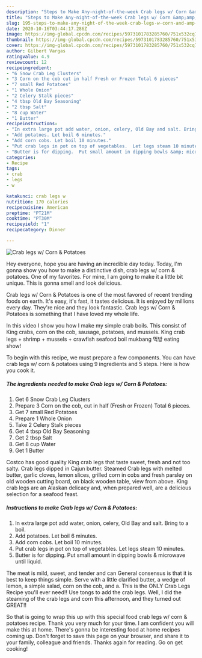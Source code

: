 ```yaml
---
description: "Steps to Make Any-night-of-the-week Crab legs w/ Corn &amp;amp; Potatoes"
title: "Steps to Make Any-night-of-the-week Crab legs w/ Corn &amp;amp; Potatoes"
slug: 195-steps-to-make-any-night-of-the-week-crab-legs-w-corn-and-amp-potatoes
date: 2020-10-16T03:44:17.286Z
image: https://img-global.cpcdn.com/recipes/5973101783285760/751x532cq70/crab-legs-w-corn-potatoes-recipe-main-photo.jpg
thumbnail: https://img-global.cpcdn.com/recipes/5973101783285760/751x532cq70/crab-legs-w-corn-potatoes-recipe-main-photo.jpg
cover: https://img-global.cpcdn.com/recipes/5973101783285760/751x532cq70/crab-legs-w-corn-potatoes-recipe-main-photo.jpg
author: Gilbert Vargas
ratingvalue: 4.9
reviewcount: 12
recipeingredient:
- "6 Snow Crab Leg Clusters"
- "3 Corn on the cob cut in half Fresh or Frozen Total 6 pieces"
- "7 small Red Potatoes"
- "1 Whole Onion"
- "2 Celery Stalk pieces"
- "4 tbsp Old Bay Seasoning"
- "2 tbsp Salt"
- "8 cup Water"
- "1 Butter"
recipeinstructions:
- "In extra large pot add water, onion, celery, Old Bay and salt. Bring to a boil."
- "Add potatoes. Let boil 6 minutes."
- "Add corn cobs. Let boil 10 minutes."
- "Put crab legs in pot on top of vegetables.  Let legs steam 10 minutes."
- "Butter is for dipping.  Put small amount in dipping bowls &amp; microwave until liquid."
categories:
- Recipe
tags:
- crab
- legs
- w

katakunci: crab legs w 
nutrition: 170 calories
recipecuisine: American
preptime: "PT21M"
cooktime: "PT30M"
recipeyield: "1"
recipecategory: Dinner

---
```



![Crab legs w/ Corn &amp; Potatoes](https://img-global.cpcdn.com/recipes/5973101783285760/751x532cq70/crab-legs-w-corn-potatoes-recipe-main-photo.jpg)

Hey everyone, hope you are having an incredible day today. Today, I'm gonna show you how to make a distinctive dish, crab legs w/ corn &amp; potatoes. One of my favorites. For mine, I am going to make it a little bit unique. This is gonna smell and look delicious.

Crab legs w/ Corn &amp; Potatoes is one of the most favored of recent trending foods on earth. It's easy, it's fast, it tastes delicious. It is enjoyed by millions every day. They're nice and they look fantastic. Crab legs w/ Corn &amp; Potatoes is something that I have loved my whole life.

In this video I show you how I make my simple crab boils. This consist of King crabs, corn on the cob, sausage, potatoes, and mussels. King crab legs + shrimp + mussels + crawfish seafood boil mukbang 먹방 eating show!


To begin with this recipe, we must prepare a few components. You can have crab legs w/ corn &amp; potatoes using 9 ingredients and 5 steps. Here is how you cook it.

<!--inarticleads1-->

##### The ingredients needed to make Crab legs w/ Corn &amp; Potatoes:

1. Get 6 Snow Crab Leg Clusters
1. Prepare 3 Corn on the cob, cut in half (Fresh or Frozen) Total 6 pieces.
1. Get 7 small Red Potatoes
1. Prepare 1 Whole Onion
1. Take 2 Celery Stalk pieces
1. Get 4 tbsp Old Bay Seasoning
1. Get 2 tbsp Salt
1. Get 8 cup Water
1. Get 1 Butter


Costco has good quality King crab legs that taste sweet, fresh and not too salty. Crab legs dipped in Cajun butter. Steamed Crab legs with melted butter, garlic cloves, lemon slices, grilled corn in cobs and fresh parsley on old wooden cutting board, on black wooden table, view from above. King crab legs are an Alaskan delicacy and, when prepared well, are a delicious selection for a seafood feast. 

<!--inarticleads2-->

##### Instructions to make Crab legs w/ Corn &amp; Potatoes:

1. In extra large pot add water, onion, celery, Old Bay and salt. Bring to a boil.
1. Add potatoes. Let boil 6 minutes.
1. Add corn cobs. Let boil 10 minutes.
1. Put crab legs in pot on top of vegetables.  Let legs steam 10 minutes.
1. Butter is for dipping.  Put small amount in dipping bowls &amp; microwave until liquid.


The meat is mild, sweet, and tender and can General consensus is that it is best to keep things simple. Serve with a little clarified butter, a wedge of lemon, a simple salad, corn on the cob, and a. This is the ONLY Crab Legs Recipe you&#39;ll ever need!! Use tongs to add the crab legs. Well, I did the steaming of the crab legs and corn this afternoon, and they turned out GREAT!! 

So that is going to wrap this up with this special food crab legs w/ corn &amp; potatoes recipe. Thank you very much for your time. I am confident you will make this at home. There's gonna be interesting food at home recipes coming up. Don't forget to save this page on your browser, and share it to your family, colleague and friends. Thanks again for reading. Go on get cooking!

